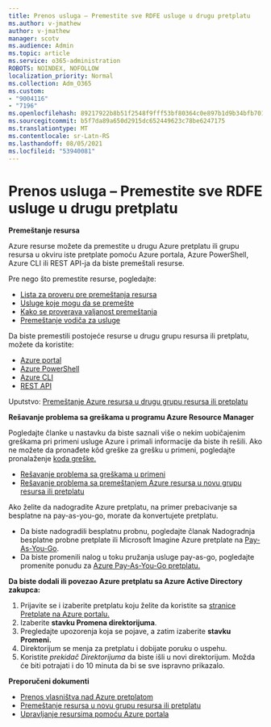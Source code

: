 ```yaml
---
title: Prenos usluga – Premestite sve RDFE usluge u drugu pretplatu
ms.author: v-jmathew
author: v-jmathew
manager: scotv
ms.audience: Admin
ms.topic: article
ms.service: o365-administration
ROBOTS: NOINDEX, NOFOLLOW
localization_priority: Normal
ms.collection: Adm_O365
ms.custom:
- "9004116"
- "7196"
ms.openlocfilehash: 89217922b8b51f2548f9fff53bf80364c0e897b1d9b34bfb7016f0b0f197cf17
ms.sourcegitcommit: b5f7da89a650d2915dc652449623c78be6247175
ms.translationtype: MT
ms.contentlocale: sr-Latn-RS
ms.lasthandoff: 08/05/2021
ms.locfileid: "53940081"
---
```

# <a name="transfer-services---move-all-rdfe-services-to-another-subscription"></a>Prenos usluga – Premestite sve RDFE usluge u drugu pretplatu

**Premeštanje resursa**

Azure resurse možete da premestite u drugu Azure pretplatu ili grupu resursa u okviru iste pretplate pomoću Azure portala, Azure PowerShell, Azure CLI ili REST API-ja da biste premeštali resurse.

Pre nego što premestite resurse, pogledajte:

- [Lista za proveru pre premeštanja resursa](https://docs.microsoft.com/azure/azure-resource-manager/resource-group-move-resources?WT.mc_id=Portal-Microsoft_Azure_Support#checklist-before-moving-resources)
- [Usluge koje mogu da se premešte](https://docs.microsoft.com/azure/azure-resource-manager/move-support-resources?WT.mc_id=Portal-Microsoft_Azure_Support)
- [Kako se proverava valjanost premeštanja](https://docs.microsoft.com/azure/azure-resource-manager/resource-group-move-resources?WT.mc_id=Portal-Microsoft_Azure_Support#validate-move)
- [Premeštanje vodiča za usluge](https://docs.microsoft.com/azure/azure-resource-manager/move-limitations/app-service-move-limitations?WT.mc_id=Portal-Microsoft_Azure_Support)

Da biste premestili postojeće resurse u drugu grupu resursa ili pretplatu, možete da koristite:

- [Azure portal](https://docs.microsoft.com/azure/azure-resource-manager/resource-group-move-resources?WT.mc_id=Portal-Microsoft_Azure_Support#use-the-portal)
- [Azure PowerShell](https://docs.microsoft.com/azure/azure-resource-manager/resource-group-move-resources?WT.mc_id=Portal-Microsoft_Azure_Support#use-azure-powershell)
- [Azure CLI](https://docs.microsoft.com/azure/azure-resource-manager/resource-group-move-resources?WT.mc_id=Portal-Microsoft_Azure_Support#use-azure-cli)
- [REST API](https://docs.microsoft.com/azure/azure-resource-manager/resource-group-move-resources?WT.mc_id=Portal-Microsoft_Azure_Support#use-rest-api)

Uputstvo: [Premeštanje Azure resursa u drugu grupu resursa ili pretplatu](https://docs.microsoft.com/azure/azure-resource-manager/resource-manager-tutorial-move-resources)

**Rešavanje problema sa greškama u programu Azure Resource Manager**

Pogledajte članke u nastavku da biste saznali više o nekim uobičajenim greškama pri primeni usluge Azure i primali informacije da biste ih rešili. Ako ne možete da pronađete kôd greške za grešku u primeni, pogledajte pronalaženje [koda greške.](https://docs.microsoft.com/azure/azure-resource-manager/resource-manager-common-deployment-errors?WT.mc_id=Portal-Microsoft_Azure_Support#find-error-code)

- [Rešavanje problema sa greškama u primeni](https://docs.microsoft.com/azure/azure-resource-manager/resource-manager-common-deployment-errors)
- [Rešavanje problema sa premeštanjem Azure resursa u novu grupu resursa ili pretplatu](https://docs.microsoft.com/azure/azure-resource-manager/troubleshoot-move)

Ako želite da nadogradite Azure pretplatu, na primer prebacivanje sa besplatne na pay-as-you-go, morate da konvertujete pretplatu.

- Da biste nadogradili besplatnu probnu, pogledajte članak Nadogradnja besplatne probne pretplate ili Microsoft Imagine Azure pretplate na [Pay-As-You-Go](https://docs.microsoft.com/azure/billing/billing-upgrade-azure-subscription).
- Da biste promenili nalog u toku pružanja usluge pay-as-go, pogledajte promenite ponudu za [Azure Pay-As-You-Go pretplatu.](https://docs.microsoft.com/azure/billing/billing-how-to-switch-azure-offer)

**Da biste dodali ili povezao Azure pretplatu sa Azure Active Directory zakupca:**

1. Prijavite se i izaberite pretplatu koju želite da koristite sa [stranice Pretplate na Azure portalu.](https://portal.azure.com/#blade/Microsoft_Azure_Billing/SubscriptionsBlade)
2. Izaberite **stavku Promena direktorijuma**.
3. Pregledajte upozorenja koja se pojave, a zatim izaberite **stavku Promeni.**
4. Direktorijum se menja za pretplatu i dobijate poruku o uspehu.
5. Koristite *prekidač Direktorijuma* da biste išli u novi direktorijum. Možda će biti potrajati i do 10 minuta da bi se sve ispravno prikazalo.

**Preporučeni dokumenti**

- [Prenos vlasništva nad Azure pretplatom](https://docs.microsoft.com/azure/billing-subscription-transfer)
- [Premeštanje resursa u novu grupu resursa ili pretplatu](https://docs.microsoft.com/azure/azure-resource-manager/resource-group-move-resources)
- [Upravljanje resursima pomoću Azure portala](https://docs.microsoft.com/azure/azure-resource-manager/resource-group-portal)
